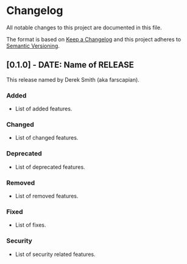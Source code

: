 # Changelog

All notable changes to this project are documented in this file.

The format is based on [Keep a Changelog](https://keepachangelog.com/en/1.0.0/)
and this project adheres to [Semantic Versioning](https://semver.org/spec/v2.0.0.html).

## [0.1.0] - DATE: Name of RELEASE

This release named by Derek Smith (aka farscapian).

### Added

- List of added features.

### Changed

- List of changed features.

### Deprecated

- List of deprecated features.

### Removed

- List of removed features.

### Fixed

- List of fixes.

### Security

- List of security related features.
